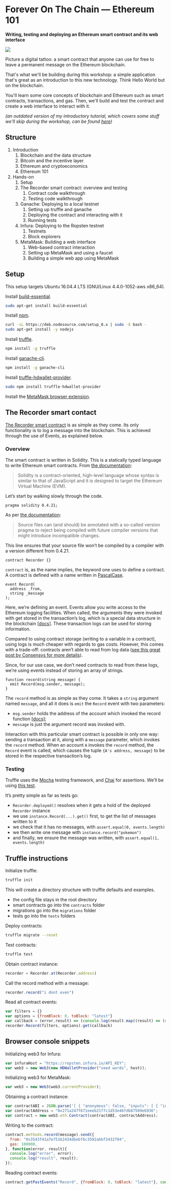 # Forever On The Chain — Ethereum 101

**Writing, testing and deploying an Ethereum smart contract and its web interface**

![](https://cdn-images-1.medium.com/max/2000/1*4GNg30Shnxd3JZysM75dFQ.jpeg)

Picture a digital tattoo: a smart contract that anyone can use for free to leave a permanent message on the Ethereum blockchain.

That's what we'll be building during this workshop: a simple application that's great as an introduction to this new technology. Think Hello World but on the blockchain.

You'll learn some core concepts of blockchain and Ethereum such as smart contracts, transactions, and gas. Then, we'll build and test the contract and create a web interface to interact with it.

*(an outdated version of my introductory tutorial, which covers some stuff we'll skip during the workshop, can be found [here](https://hackernoon.com/full-stack-smart-contract-development-fccdfe5176ce))*

## Structure

1. Introduction
    1. Blockchain and the data structure
    1. Bitcoin and the incentive layer
    1. Ethereum and cryptoeconomics
    1. Ethereum 101
1. Hands-on 
    1. Setup
    1. The Recorder smart contract: overview and testing
        1. Contract code walkthrough
        1. Testing code walkthrough
    1. Ganache: Deploying to a local testnet
        1. Setting up truffle and ganache
        1. Deploying the contract and interacting with it
        1. Running tests
    1. Infura: Deploying to the Ropsten testnet
        1. Testnets
        1. Block explorers
    1. MetaMask: Building a web interface
        1. Web-based contract interaction
        1. Setting up MetaMask and using a faucet
        1. Building a simple web app using MetaMask

## Setup

This setup targets Ubuntu 16.04.4 LTS (GNU/Linux 4.4.0-1052-aws x86_64).

Install [build-essential](https://packages.ubuntu.com/trusty/build-essential).

```bash
sudo apt-get install build-essential
```

Install [npm](https://www.npmjs.com).

```bash
curl -sL https://deb.nodesource.com/setup_8.x | sudo -E bash -
sudo apt-get install -y nodejs
```

Install [truffle](http://truffleframework.com).

```bash
npm install -g truffle
```

Install [ganache-cli](https://github.com/trufflesuite/ganache-cli).

```bash
npm install -g ganache-cli
```

Install [truffle-hdwallet-provider](https://github.com/trufflesuite/truffle-hdwallet-provider).

```bash
sudo npm install truffle-hdwallet-provider
```

Install the [MetaMask browser extension](https://metamask.io/).

## The Recorder smart contact

[The Recorder smart contract](https://github.com/lifeonmarspt/ethereum-101-workshop/blob/master/truffle/contracts/Recorder.sol) is as simple as they come. Its only functionality is to log a message into the blockchain. This is achieved through the use of Events, as explained below.

### Overview

The smart contract is written in Solidity. This is a statically typed language to write Ethereum smart contracts. From [the documentation](http://solidity.readthedocs.io/en/develop/index.html):

> Solidity is a contract-oriented, high-level language whose syntax is similar to that of JavaScript and it is designed to target the Ethereum Virtual Machine (EVM).

Let’s start by walking slowly through the code.

```solidity
pragma solidity 0.4.21;
```

As per [the documentation](http://solidity.readthedocs.io/en/develop/layout-of-source-files.html#version-pragma):

> Source files can (and should) be annotated with a so-called version pragma to reject being compiled with future compiler versions that might introduce incompatible changes.

This line ensures that your source file won’t be compiled by a compiler with a version different from 0.4.21.

```solidity
contract Recorder {}
```

`contract` is, as the name implies, the keyword one uses to define a contract. A contract is defined with a name written in [PascalCase](https://en.wikipedia.org/wiki/PascalCase).

```solidity
event Record(
  address _from,
  string _message
);
```

Here, we’re defining an event. Events allow you write access to the Ethereum logging facilities. When called, the arguments they were invoked with get stored in the transaction’s log, which is a special data structure in the blockchain [[docs](http://solidity.readthedocs.io/en/develop/contracts.html#events)]. These transaction logs can be used for storing information.

Compared to using contract storage (writing to a variable in a contract), using logs is much cheaper with regards to gas costs. However, this comes with a trade-off: contracts aren’t able to read from log data ([see this great post by Consensys for more details](https://media.consensys.net/technical-introduction-to-events-and-logs-in-ethereum-a074d65dd61e)).

Since, for our use case, we don’t need contracts to read from these logs, we’re using events instead of storing an array of strings.

```solidity
function record(string message) {
  emit Record(msg.sender, message);
}
```

The `record` method is as simple as they come. It takes a `string` argument named `message`, and all it does is `emit` the `Record` event with two parameters:

* `msg.sender` holds the address of the account which invoked the record function [[docs](http://solidity.readthedocs.io/en/develop/units-and-global-variables.html#block-and-transaction-properties)];
* `message` is just the argument record was invoked with.

Interaction with this particular smart contract is possible in only one way: sending a transaction at it, along with a `message` parameter, which invokes the `record` method. When an account `A` invokes the `record` method, the `Record` event is called, which causes the tuple `{A's address, message}` to be stored in the respective transaction’s log.

### Testing

Truffle uses the [Mocha](https://mochajs.org/) testing framework, and [Chai](http://chaijs.com/) for assertions. We’ll be using [this test](https://github.com/lifeonmarspt/ethereum-101-workshop/blob/master/truffle/tests/recorder.js).

It’s pretty simple as far as tests go:

* `Recorder.deployed()` resolves when it gets a hold of the deployed `Recorder` instance
* we use `instance.Record(...).get()` first, to get the list of messages written to it
* we check that it has no messages, with `assert.equal(0, events.length)`
* we then write one message with `instance.record("pokemon")`
* and finally, we ensure the message was written, with `assert.equal(1, events.length)`

## Truffle instructions

Initialize truffle:
```bash
truffle init
```
This will create a directory structure with truffle defaults and examples.
* the config file stays in the root directory
* smart contracts go into the `contracts` folder
* migrations go into the `migrations` folder
* tests go into the `tests` folders

Deploy contracts:
```bash
truffle migrate --reset
```

Test contracts:
```bash
truffle test
```

Obtain contract instance:
```js
recorder = Recorder.at(Recorder.address)
```

Call the record method with a message:
```js
recorder.record("i dont even")
```

Read all contract events:
```js
var filters = {}
var options = {fromBlock: 0, toBlock: "latest"}
var callback = (error,result) => (console.log(result.map((result) => (result.args._message))))
recorder.Record(filters, options).get(callback)
```

## Browser console snippets

Initializing web3 for Infura:
```js
var infuraHost = "https://ropsten.infura.io/API_KEY";
var web3 = new Web3(new HDWalletProvider("seed words", host));
```

Initializing web3 for MetaMask:
```js
var web3 = new Web3(web3.currentProvider);
```

Obtaining a contract instance:
```js
var contractABI = JSON.parse('[ { "anonymous": false, "inputs": [ { "indexed": false, "name": "_from", "type": "address" }, { "indexed": false, "name": "_message", "type": "string" } ], "name": "Record", "type": "event" }, { "constant": false, "inputs": [ { "name": "message", "type": "string" } ], "name": "record", "outputs": [], "payable": false, "stateMutability": "nonpayable", "type": "function" } ]');
var contractAddress = "0x271a247f671eeeb21f7c1d53e46fdb87509e6936";
var contract = new web3.eth.Contract(contractABI, contractAddress);
```

Writing to the contract:
```js
contract.methods.record(message).send({
  from: "0x3543f41a7e75162434dbebf6c3592abbf3432f04",
  gas: 100000,
}, function(error, result){
  console.log("error", error);
  console.log("result", result);
});
```

Reading contract events:
```js
contract.getPastEvents("Record", {fromBlock: 0, toBlock: "latest"}, console.log);
```
